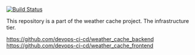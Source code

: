 [![Build Status](https://dev.azure.com/EvgenyPolyarush/epam-diploma-polyarush/_apis/build/status/Production%20CIs/PROD%20Infrastructure%20CI?branchName=prod)](https://dev.azure.com/EvgenyPolyarush/epam-diploma-polyarush/_build/latest?definitionId=14&branchName=prod)

This repository is a part of the weather cache project. The infrastructure tier. 

https://github.com/devops-ci-cd/weather_cache_backend
https://github.com/devops-ci-cd/weather_cache_frontend
